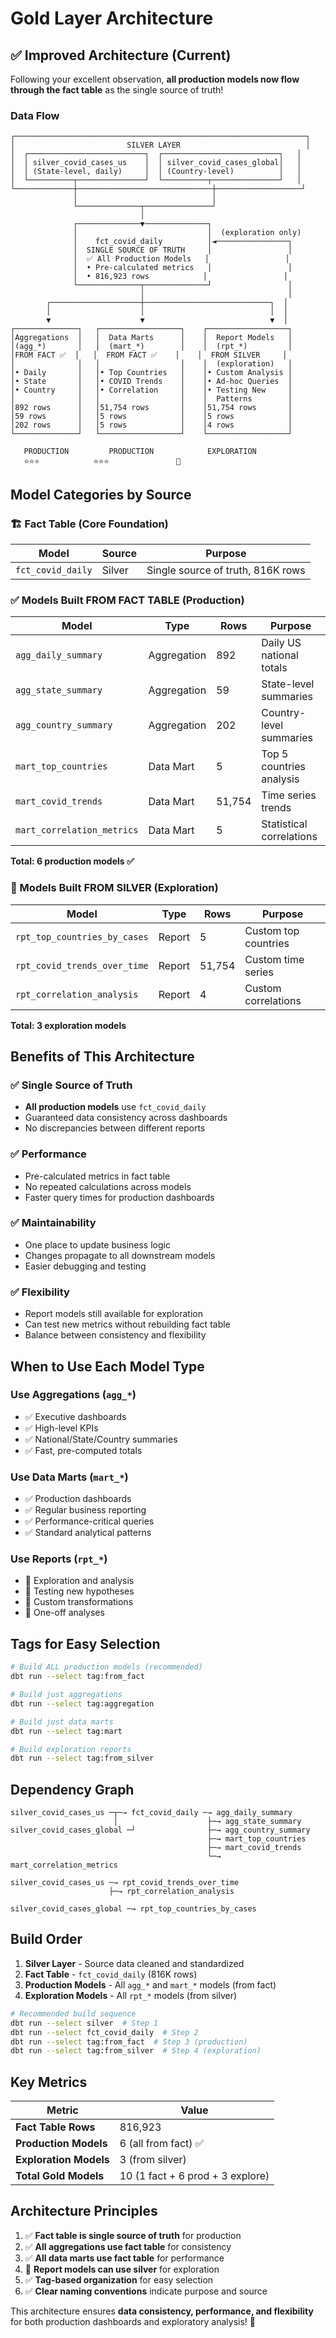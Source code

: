 # Gold Layer Architecture

## ✅ Improved Architecture (Current)

Following your excellent observation, **all production models now flow through the fact table** as the single source of truth!

### Data Flow

```
┌─────────────────────────────────────────────────────────────────┐
│                         SILVER LAYER                            │
│  ┌──────────────────────────┐  ┌──────────────────────────┐   │
│  │ silver_covid_cases_us    │  │ silver_covid_cases_global│   │
│  │ (State-level, daily)     │  │ (Country-level)          │   │
│  └──────────┬───────────────┘  └──────────┬───────────────┘   │
└─────────────┼──────────────────────────────┼───────────────────┘
              │                              │
              └──────────────┬───────────────┘
                             │
              ┌──────────────▼──────────────┐
              │                             │  (exploration only)
              │    fct_covid_daily          │◄────────────────┐
              │  SINGLE SOURCE OF TRUTH     │                 │
              │  ✅ All Production Models   │                 │
              │  • Pre-calculated metrics   │                 │
              │  • 816,923 rows            │                 │
              └──────────────┬──────────────┘                 │
                             │                                │
        ┌────────────────────┼────────────────────────────┐  │
        │                    │                            │  │
        ▼                    ▼                            ▼  │
┌──────────────┐   ┌──────────────────┐    ┌──────────────────┐
│Aggregations  │   │  Data Marts      │    │  Report Models   │
│(agg_*)       │   │  (mart_*)        │    │  (rpt_*)         │
│FROM FACT ✅  │   │  FROM FACT ✅    │    │  FROM SILVER     │
│              │   │                  │    │  (exploration)   │
│• Daily       │   │• Top Countries   │    │• Custom Analysis │
│• State       │   │• COVID Trends    │    │• Ad-hoc Queries  │
│• Country     │   │• Correlation     │    │• Testing New     │
│              │   │                  │    │  Patterns        │
│892 rows      │   │51,754 rows       │    │51,754 rows       │
│59 rows       │   │5 rows            │    │5 rows            │
│202 rows      │   │5 rows            │    │4 rows            │
└──────────────┘   └──────────────────┘    └──────────────────┘
   
   PRODUCTION         PRODUCTION            EXPLORATION
   ⭐⭐⭐            ⭐⭐⭐               🔬
```

## Model Categories by Source

### 🏗️ Fact Table (Core Foundation)

| Model | Source | Purpose |
|-------|--------|---------|
| `fct_covid_daily` | Silver | Single source of truth, 816K rows |

### ✅ Models Built FROM FACT TABLE (Production)

| Model | Type | Rows | Purpose |
|-------|------|------|---------|
| `agg_daily_summary` | Aggregation | 892 | Daily US national totals |
| `agg_state_summary` | Aggregation | 59 | State-level summaries |
| `agg_country_summary` | Aggregation | 202 | Country-level summaries |
| `mart_top_countries` | Data Mart | 5 | Top 5 countries analysis |
| `mart_covid_trends` | Data Mart | 51,754 | Time series trends |
| `mart_correlation_metrics` | Data Mart | 5 | Statistical correlations |

**Total: 6 production models ✅**

### 🔬 Models Built FROM SILVER (Exploration)

| Model | Type | Rows | Purpose |
|-------|------|------|---------|
| `rpt_top_countries_by_cases` | Report | 5 | Custom top countries |
| `rpt_covid_trends_over_time` | Report | 51,754 | Custom time series |
| `rpt_correlation_analysis` | Report | 4 | Custom correlations |

**Total: 3 exploration models**

## Benefits of This Architecture

### ✅ Single Source of Truth
- **All production models** use `fct_covid_daily`
- Guaranteed data consistency across dashboards
- No discrepancies between different reports

### ✅ Performance
- Pre-calculated metrics in fact table
- No repeated calculations across models
- Faster query times for production dashboards

### ✅ Maintainability
- One place to update business logic
- Changes propagate to all downstream models
- Easier debugging and testing

### ✅ Flexibility
- Report models still available for exploration
- Can test new metrics without rebuilding fact table
- Balance between consistency and flexibility

## When to Use Each Model Type

### Use Aggregations (`agg_*`)
- ✅ Executive dashboards
- ✅ High-level KPIs
- ✅ National/State/Country summaries
- ✅ Fast, pre-computed totals

### Use Data Marts (`mart_*`)
- ✅ Production dashboards
- ✅ Regular business reporting
- ✅ Performance-critical queries
- ✅ Standard analytical patterns

### Use Reports (`rpt_*`)
- 🔬 Exploration and analysis
- 🔬 Testing new hypotheses
- 🔬 Custom transformations
- 🔬 One-off analyses

## Tags for Easy Selection

```bash
# Build ALL production models (recommended)
dbt run --select tag:from_fact

# Build just aggregations
dbt run --select tag:aggregation

# Build just data marts
dbt run --select tag:mart

# Build exploration reports
dbt run --select tag:from_silver
```

## Dependency Graph

```
silver_covid_cases_us ─┬─→ fct_covid_daily ─→ agg_daily_summary
                       │                    ├─→ agg_state_summary
silver_covid_cases_global ─┘                ├─→ agg_country_summary
                                            ├─→ mart_top_countries
                                            ├─→ mart_covid_trends
                                            └─→ mart_correlation_metrics

silver_covid_cases_us ─→ rpt_covid_trends_over_time
                      ├─→ rpt_correlation_analysis
                      
silver_covid_cases_global ─→ rpt_top_countries_by_cases
```

## Build Order

1. **Silver Layer** - Source data cleaned and standardized
2. **Fact Table** - `fct_covid_daily` (816K rows)
3. **Production Models** - All `agg_*` and `mart_*` models (from fact)
4. **Exploration Models** - All `rpt_*` models (from silver)

```bash
# Recommended build sequence
dbt run --select silver  # Step 1
dbt run --select fct_covid_daily  # Step 2
dbt run --select tag:from_fact  # Step 3 (production)
dbt run --select tag:from_silver  # Step 4 (exploration)
```

## Key Metrics

| Metric | Value |
|--------|-------|
| **Fact Table Rows** | 816,923 |
| **Production Models** | 6 (all from fact) ✅ |
| **Exploration Models** | 3 (from silver) |
| **Total Gold Models** | 10 (1 fact + 6 prod + 3 explore) |

## Architecture Principles

1. ✅ **Fact table is single source of truth** for production
2. ✅ **All aggregations use fact table** for consistency
3. ✅ **All data marts use fact table** for performance
4. 🔬 **Report models can use silver** for exploration
5. ✅ **Tag-based organization** for easy selection
6. ✅ **Clear naming conventions** indicate purpose and source

This architecture ensures **data consistency, performance, and flexibility** for both production dashboards and exploratory analysis! 🎉

